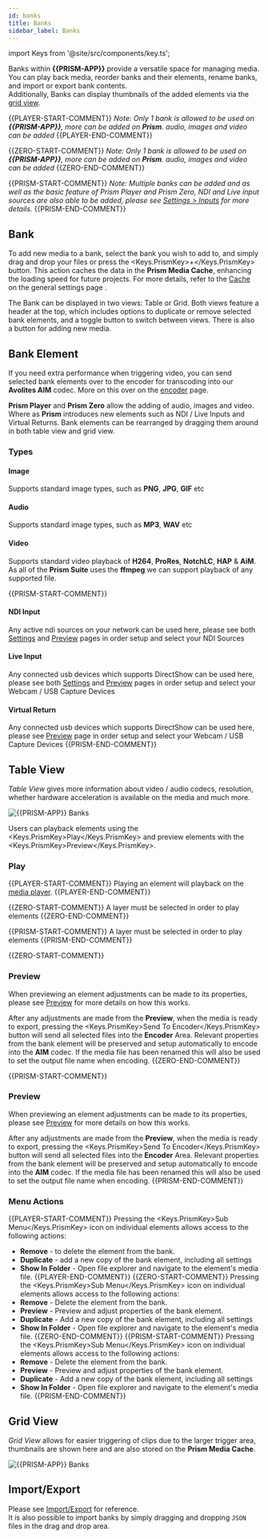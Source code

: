 ```yaml
---
id: banks
title: Banks
sidebar_label: Banks
---
```


import Keys from '@site/src/components/key.ts';

Banks within **{{PRISM-APP}}** provide a versatile space for managing media.  
You can play back media, reorder banks and their elements, rename banks, and import or export bank contents.  
Additionally, Banks can display thumbnails of the added elements via the [grid view](./banks.md#grid-view).

{{PLAYER-START-COMMENT}}
*Note: Only 1 bank is allowed to be used on **{{PRISM-APP}}**, more can be added on **Prism**. audio, images and video can be added*
{{PLAYER-END-COMMENT}}

{{ZERO-START-COMMENT}}
*Note: Only 1 bank is allowed to be used on **{{PRISM-APP}}**, more can be added on **Prism**. audio, images and video can be added*
{{ZERO-END-COMMENT}}

{{PRISM-START-COMMENT}}
*Note: Multiple banks can be added and as well as the basic feature of Prism Player and Prism Zero, NDI and Live input sources are also able to be added, please see [Settings > Inputs](../../prism/settings/settings-inputs.md) for more details.*
{{PRISM-END-COMMENT}}

## Bank

To add new media to a bank, select the bank you wish to add to, and simply drag and drop your files or press the <Keys.PrismKey>+</Keys.PrismKey> button. This action caches the data in the **Prism Media Cache**, enhancing the loading speed for future projects. For more details, refer to the [Cache](../settings/settings-general#cache) on the general settings page .

The Bank can be displayed in two views: Table or Grid. Both views feature a header at the top, which includes options to duplicate or remove selected bank elements, and a toggle button to switch between views. There is also a button for adding new media.

## Bank Element

If you need extra performance when triggering video, you can send selected bank elements over to the encoder for transcoding into our **Avolites AIM** codec. More on this over on the [encoder](../encoder/encoder.md) page.

**Prism Player** and **Prism Zero** allow the adding of audio, images and video. Where as **Prism** introduces new elements such as NDI / Live Inputs and Virtual Returns. Bank elements can be rearranged by dragging them around in both table view and grid view.

### Types

#### Image 

Supports standard image types, such as **PNG**, **JPG**, **GIF** etc

#### Audio
Supports standard image types, such as **MP3**, **WAV** etc 

#### Video
Supports standard video playback of **H264**, **ProRes**, **NotchLC**, **HAP** & **AiM**. As all of the **Prism Suite** uses the **ffmpeg** we can support playback of any supported file.

{{PRISM-START-COMMENT}}
#### NDI Input
Any active ndi sources on your network can be used here, please see both [Settings](../settings/settings-inputs) and [Preview](../play/preview) pages in order setup and select your NDI Sources

#### Live Input
Any connected usb devices which supports DirectShow can be used here, please see both [Settings](../settings/settings-inputs) and [Preview](../play/preview) pages in order setup  and select your Webcam / USB Capture Devices

#### Virtual Return
Any connected usb devices which supports DirectShow can be used here, please see [Preview](../play/preview) page in order setup and select your Webcam / USB Capture Devices
{{PRISM-END-COMMENT}}

## Table View

*Table View* gives more information about video / audio codecs, resolution, whether hardware acceleration is available on the media and much more.

![{{PRISM-APP}} Banks](/prismdocs/images/{{PRISM-APP-LOWER}}-table-banks.png)

Users can playback elements using the <Keys.PrismKey>Play</Keys.PrismKey> and preview elements with the <Keys.PrismKey>Preview</Keys.PrismKey>.

### Play

{{PLAYER-START-COMMENT}}
Playing an element will playback on the [media player](../play/mediaplayer).
{{PLAYER-END-COMMENT}}

{{ZERO-START-COMMENT}}
A layer must be selected in order to play elements
{{ZERO-END-COMMENT}}

{{PRISM-START-COMMENT}}
A layer must be selected in order to play elements
{{PRISM-END-COMMENT}}


{{ZERO-START-COMMENT}}
### Preview

When previewing an element adjustments can be made to its properties, please see [Preview](../play/preview) for more details on how this works.

After any adjustments are made from the **Preview**, when the media is ready to export, pressing the <Keys.PrismKey>Send To Encoder</Keys.PrismKey> button will send all selected files into the **Encoder** Area. Relevant properties from the bank element will be preserved and setup automatically to encode into the **AIM** codec. If the media file has been renamed this will also be used to set the output file name when encoding.
{{ZERO-END-COMMENT}}

{{PRISM-START-COMMENT}}
### Preview

When previewing an element adjustments can be made to its properties, please see [Preview](../play/preview) for more details on how this works.

After any adjustments are made from the **Preview**, when the media is ready to export, pressing the <Keys.PrismKey>Send To Encoder</Keys.PrismKey> button will send all selected files into the **Encoder** Area. Relevant properties from the bank element will be preserved and setup automatically to encode into the **AIM** codec. If the media file has been renamed this will also be used to set the output file name when encoding.
{{PRISM-END-COMMENT}}

### Menu Actions

{{PLAYER-START-COMMENT}}
Pressing the <Keys.PrismKey>Sub Menu</Keys.PrismKey> icon on individual elements allows access to the following actions:
- **Remove** - to delete the element from the bank.
- **Duplicate** - add a new copy of the bank element, including all settings
- **Show In Folder** - Open file explorer and navigate to the element's media file.
{{PLAYER-END-COMMENT}}
{{ZERO-START-COMMENT}}
Pressing the <Keys.PrismKey>Sub Menu</Keys.PrismKey> icon on individual elements allows access to the following actions:
- **Remove** - Delete the element from the bank.
- **Preview** - Preview and adjust properties of the bank element.
- **Duplicate** - Add a new copy of the bank element, including all settings
- **Show In Folder** - Open file explorer and navigate to the element's media file.
{{ZERO-END-COMMENT}}
{{PRISM-START-COMMENT}}
Pressing the <Keys.PrismKey>Sub Menu</Keys.PrismKey> icon on individual elements allows access to the following actions:
- **Remove** - Delete the element from the bank.
- **Preview** - Preview and adjust properties of the bank element.
- **Duplicate** - Add a new copy of the bank element, including all settings
- **Show In Folder** - Open file explorer and navigate to the element's media file.
{{PRISM-END-COMMENT}}

## Grid View

*Grid View* allows for easier triggering of clips due to the larger trigger area, thumbnails are shown here and are also stored on the **Prism Media Cache**.

![{{PRISM-APP}} Banks](/prismdocs/images/{{PRISM-APP-LOWER}}-grid-banks.png)

## Import/Export

Please see [Import/Export](../quick-start/import-export) for reference.  
It is also possible to import banks by simply dragging and dropping `JSON` files in the drag and drop area.